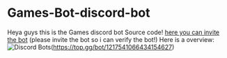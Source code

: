 # Games-Bot-discord-bot

Heya guys this is the Games discord bot Source code!
[here you can invite the bot](https://discord.com/oauth2/authorize?client_id=1217541066434154627&permissions=70368744177655&scope=bot+applications.commands)
(please invite the bot so i can verify the bot!)
Here is a overview: ![Discord Bots](https://top.gg/api/widget/1217541066434154627.svg)(https://top.gg/bot/1217541066434154627)
